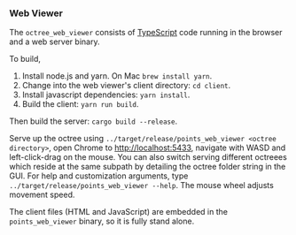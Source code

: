 ### Web Viewer

The `octree_web_viewer` consists of [TypeScript](https://www.typescriptlang.org) code running in the browser and a web server binary.

To build,

1. Install node.js and yarn. On Mac `brew install yarn`.
2. Change into the web viewer's client directory: `cd client`.
3. Install javascript dependencies: `yarn install`.
4. Build the client: `yarn run build`.


Then build the server: `cargo build --release`.

Serve up the octree using `../target/release/points_web_viewer <octree directory>`, open Chrome to <http://localhost:5433>, navigate with WASD and left-click-drag on the mouse. You can also switch serving different octreees which reside at the same subpath by detailing the octree folder string in the GUI. 
For help and customization arguments, type `../target/release/points_web_viewer --help`. 
The mouse wheel adjusts movement speed.

The client files (HTML and JavaScript) are embedded in the `points_web_viewer` binary, so it is fully stand alone.
